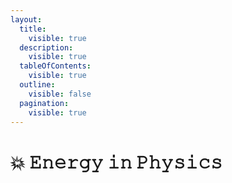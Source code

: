 ```yaml
---
layout:
  title:
    visible: true
  description:
    visible: true
  tableOfContents:
    visible: true
  outline:
    visible: false
  pagination:
    visible: true
---
```


# 💥 𝙴𝚗𝚎𝚛𝚐𝚢 𝚒𝚗 𝙿𝚑𝚢𝚜𝚒𝚌𝚜

